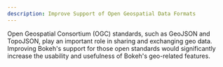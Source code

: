 ```yaml
---
description: Improve Support of Open Geospatial Data Formats
---
```

Open Geospatial Consortium (OGC) standards, such as GeoJSON and TopoJSON, play
an important role in sharing and exchanging geo data. Improving Bokeh's support
for those open standards would significantly increase the usability and
usefulness of Bokeh's geo-related features.
